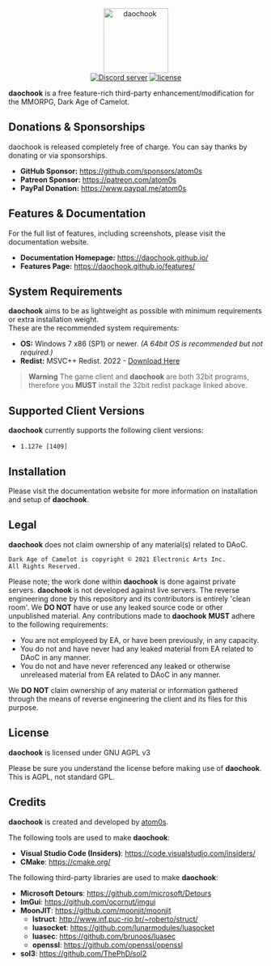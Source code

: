 <div align="center">
    <img width="128" src="https://github.com/atom0s/daochook/raw/main/repo/daochook.png" alt="daochook">
    <br/>
</div>

<div align="center">
    <a href="https://discord.gg/mkfP3XkZZ2"><img src="https://img.shields.io/discord/1022736642257211393.svg?style=for-the-badge" alt="Discord server" /></a>
    <a href="LICENSE.md"><img src="https://img.shields.io/badge/License-AGPL_v3-blue?style=for-the-badge" alt="license" /></a>
    <br/>
</div>

**daochook** is a free feature-rich third-party enhancement/modification for the MMORPG, Dark Age of Camelot.

## Donations & Sponsorships

daochook is released completely free of charge. You can say thanks by donating or via sponsorships.

  * **GitHub Sponsor:** https://github.com/sponsors/atom0s
  * **Patreon Sponsor:** https://patreon.com/atom0s
  * **PayPal Donation:** https://www.paypal.me/atom0s

## Features & Documentation

For the full list of features, including screenshots, please visit the documentation website.

  - **Documentation Homepage:** https://daochook.github.io/
  - **Features Page:** https://daochook.github.io/features/

## System Requirements

**daochook** aims to be as lightweight as possible with minimum requirements or extra installation weight.\
These are the recommended system requirements:

  * **OS:** Windows 7 x86 (SP1) or newer. _(A 64bit OS is recommended but not required.)_
  * **Redist:** MSVC++ Redist. 2022 - [Download Here](https://aka.ms/vs/17/release/vc_redist.x86.exe)

> **Warning**
> The game client and **daochook** are both 32bit programs, therefore you **MUST** install the 32bit redist package linked above.

## Supported Client Versions

**daochook** currently supports the following client versions:

  * `1.127e [1409]`

## Installation

Please visit the documentation website for more information on installation and setup of **daochook**.

## Legal

**daochook** does not claim ownership of any material(s) related to DAoC.

```
Dark Age of Camelot is copyright © 2021 Electronic Arts Inc.
All Rights Reserved.
```

Please note; the work done within **daochook** is done against private servers. **daochook** is not developed against live servers. The reverse engineering done by this repository and its contributors is entirely 'clean room'. We **DO NOT** have or use any leaked source code or other unpublished material. Any contributions made to **daochook** **MUST** adhere to the following requirements:

  * You are not employeed by EA, or have been previously, in any capacity.
  * You do not and have never had any leaked material from EA related to DAoC in any manner.
  * You do not and have never referenced any leaked or otherwise unreleased material from EA related to DAoC in any manner.

We **DO NOT** claim ownership of any material or information gathered through the means of reverse engineering the client and its files for this purpose.

## License

**daochook** is licensed under GNU AGPL v3

Please be sure you understand the license before making use of **daochook**. This is AGPL, not standard GPL.

## Credits

**daochook** is created and developed by [atom0s](https://github.com/atom0s).

The following tools are used to make **daochook**:

  * **Visual Studio Code (Insiders)**: https://code.visualstudio.com/insiders/
  * **CMake**: https://cmake.org/

The following third-party libraries are used to make **daochook**:

  * **Microsoft Detours**: https://github.com/microsoft/Detours
  * **ImGui**: https://github.com/ocornut/imgui
  * **MoonJIT**: https://github.com/moonjit/moonjit
    * **lstruct**: http://www.inf.puc-rio.br/~roberto/struct/
    * **luasocket**: https://github.com/lunarmodules/luasocket
    * **luasec**: https://github.com/brunoos/luasec
    * **openssl**: https://github.com/openssl/openssl
  * **sol3**: https://github.com/ThePhD/sol2
